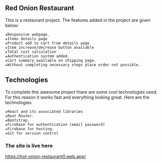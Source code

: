 ## Red Onion Restaurant

This is a restaurant project. The features added in the project are given below:

	★Responsive webpage.
	★Items details page
	★Product add to cart from details page
	★Item increase/decrease button available
	★Total cost calculation
	★Authentication system added.
	★Cart summary available on shipping page.
	★Without completing necessary steps place order not possible.
## Technologies

To complete this awesome project there are some cool technologies used. For this reason it works fast and everything looking great. Here are the technologies

	★React and its associated libraries
	★Reat Router.
	★Bootstrap.
	★Firebase for authentication (email password)
	★Firebase for hosting.
	★Git for version control
	
### The site is live here

https://hot-onion-restaurant0.web.app/
